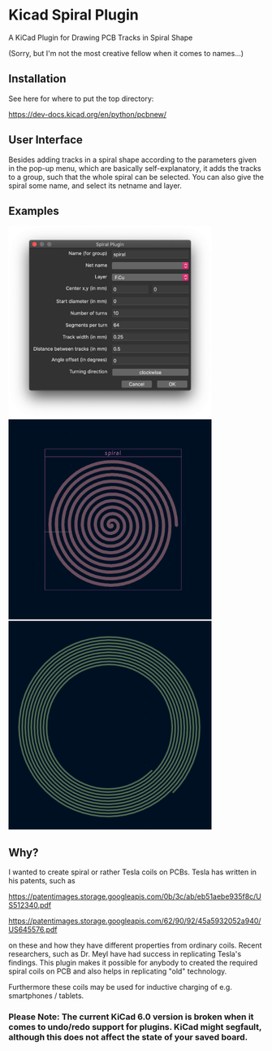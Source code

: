 # Kicad Spiral Plugin
A KiCad Plugin for Drawing PCB Tracks in Spiral Shape

(Sorry, but I'm not the most creative fellow when it comes to names...)

## Installation

See here for where to put the top directory:

<https://dev-docs.kicad.org/en/python/pcbnew/>

## User Interface

Besides adding tracks in a spiral shape according to the parameters given in the pop-up menu, which are basically self-explanatory, it adds the tracks to a group, such that the whole spiral can be selected. You can also give the spiral some name, and select its netname and layer.

## Examples

<img src="images/user_interface.png" alt="user interface" width="400"/>

<img src="images/spiral1.png" alt="spiral1" width="400"/>
<img src="images/spiral2.png" alt="spiral2" width="400"/>

## Why?

I wanted to create spiral or rather Tesla coils on PCBs. Tesla has written in his patents, such as

<https://patentimages.storage.googleapis.com/0b/3c/ab/eb51aebe935f8c/US512340.pdf>

<https://patentimages.storage.googleapis.com/62/90/92/45a5932052a940/US645576.pdf>

on these and how they have different properties from ordinary coils. Recent researchers, such as Dr. Meyl have had success in replicating Tesla's findings. This plugin makes it possible for anybody to created the required spiral coils on PCB and also helps in replicating "old" technology.

Furthermore these coils may be used for inductive charging of e.g. smartphones / tablets.

### Please Note: The current KiCad 6.0 version is broken when it comes to undo/redo support for plugins. KiCad might segfault, although this does not affect the state of your saved board. 
